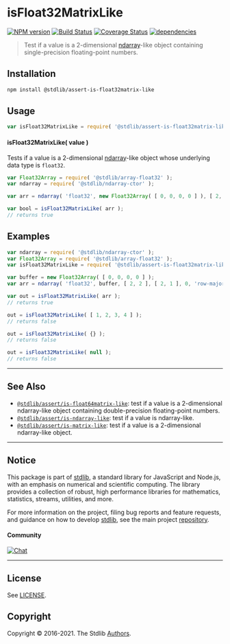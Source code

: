 <!--

@license Apache-2.0

Copyright (c) 2020 The Stdlib Authors.

Licensed under the Apache License, Version 2.0 (the "License");
you may not use this file except in compliance with the License.
You may obtain a copy of the License at

   http://www.apache.org/licenses/LICENSE-2.0

Unless required by applicable law or agreed to in writing, software
distributed under the License is distributed on an "AS IS" BASIS,
WITHOUT WARRANTIES OR CONDITIONS OF ANY KIND, either express or implied.
See the License for the specific language governing permissions and
limitations under the License.

-->

# isFloat32MatrixLike

[![NPM version][npm-image]][npm-url] [![Build Status][test-image]][test-url] [![Coverage Status][coverage-image]][coverage-url] [![dependencies][dependencies-image]][dependencies-url]

> Test if a value is a 2-dimensional [ndarray][@stdlib/ndarray/ctor]-like object containing single-precision floating-point numbers.

<section class="installation">

## Installation

```bash
npm install @stdlib/assert-is-float32matrix-like
```

</section>

<section class="usage">

## Usage

```javascript
var isFloat32MatrixLike = require( '@stdlib/assert-is-float32matrix-like' );
```

#### isFloat32MatrixLike( value )

Tests if a value is a 2-dimensional [ndarray][@stdlib/ndarray/ctor]-like object whose underlying data type is `float32`.

```javascript
var Float32Array = require( '@stdlib/array-float32' );
var ndarray = require( '@stdlib/ndarray-ctor' );

var arr = ndarray( 'float32', new Float32Array( [ 0, 0, 0, 0 ] ), [ 2, 2 ], [ 2, 1 ], 0, 'row-major' );

var bool = isFloat32MatrixLike( arr );
// returns true
```

</section>

<!-- /.usage -->

<section class="examples">

## Examples

<!-- eslint no-undef: "error" -->

```javascript
var ndarray = require( '@stdlib/ndarray-ctor' );
var Float32Array = require( '@stdlib/array-float32' );
var isFloat32MatrixLike = require( '@stdlib/assert-is-float32matrix-like' );

var buffer = new Float32Array( [ 0, 0, 0, 0 ] );
var arr = ndarray( 'float32', buffer, [ 2, 2 ], [ 2, 1 ], 0, 'row-major' );

var out = isFloat32MatrixLike( arr );
// returns true

out = isFloat32MatrixLike( [ 1, 2, 3, 4 ] );
// returns false

out = isFloat32MatrixLike( {} );
// returns false

out = isFloat32MatrixLike( null );
// returns false
```

</section>

<!-- /.examples -->

<!-- Section for related `stdlib` packages. Do not manually edit this section, as it is automatically populated. -->

<section class="related">

* * *

## See Also

-   <span class="package-name">[`@stdlib/assert/is-float64matrix-like`][@stdlib/assert/is-float64matrix-like]</span><span class="delimiter">: </span><span class="description">test if a value is a 2-dimensional ndarray-like object containing double-precision floating-point numbers.</span>
-   <span class="package-name">[`@stdlib/assert/is-ndarray-like`][@stdlib/assert/is-ndarray-like]</span><span class="delimiter">: </span><span class="description">test if a value is ndarray-like.</span>
-   <span class="package-name">[`@stdlib/assert/is-matrix-like`][@stdlib/assert/is-matrix-like]</span><span class="delimiter">: </span><span class="description">test if a value is a 2-dimensional ndarray-like object.</span>

</section>

<!-- /.related -->

<!-- Section for all links. Make sure to keep an empty line after the `section` element and another before the `/section` close. -->


<section class="main-repo" >

* * *

## Notice

This package is part of [stdlib][stdlib], a standard library for JavaScript and Node.js, with an emphasis on numerical and scientific computing. The library provides a collection of robust, high performance libraries for mathematics, statistics, streams, utilities, and more.

For more information on the project, filing bug reports and feature requests, and guidance on how to develop [stdlib][stdlib], see the main project [repository][stdlib].

#### Community

[![Chat][chat-image]][chat-url]

---

## License

See [LICENSE][stdlib-license].


## Copyright

Copyright &copy; 2016-2021. The Stdlib [Authors][stdlib-authors].

</section>

<!-- /.stdlib -->

<!-- Section for all links. Make sure to keep an empty line after the `section` element and another before the `/section` close. -->

<section class="links">

[npm-image]: http://img.shields.io/npm/v/@stdlib/assert-is-float32matrix-like.svg
[npm-url]: https://npmjs.org/package/@stdlib/assert-is-float32matrix-like

[test-image]: https://github.com/stdlib-js/assert-is-float32matrix-like/actions/workflows/test.yml/badge.svg
[test-url]: https://github.com/stdlib-js/assert-is-float32matrix-like/actions/workflows/test.yml

[coverage-image]: https://img.shields.io/codecov/c/github/stdlib-js/assert-is-float32matrix-like/main.svg
[coverage-url]: https://codecov.io/github/stdlib-js/assert-is-float32matrix-like?branch=main

[dependencies-image]: https://img.shields.io/david/stdlib-js/assert-is-float32matrix-like.svg
[dependencies-url]: https://david-dm.org/stdlib-js/assert-is-float32matrix-like/main

[chat-image]: https://img.shields.io/gitter/room/stdlib-js/stdlib.svg
[chat-url]: https://gitter.im/stdlib-js/stdlib/

[stdlib]: https://github.com/stdlib-js/stdlib

[stdlib-authors]: https://github.com/stdlib-js/stdlib/graphs/contributors

[stdlib-license]: https://raw.githubusercontent.com/stdlib-js/assert-is-float32matrix-like/main/LICENSE

[@stdlib/ndarray/ctor]: https://github.com/stdlib-js/ndarray-ctor

<!-- <related-links> -->

[@stdlib/assert/is-float64matrix-like]: https://github.com/stdlib-js/assert-is-float64matrix-like

[@stdlib/assert/is-ndarray-like]: https://github.com/stdlib-js/assert-is-ndarray-like

[@stdlib/assert/is-matrix-like]: https://github.com/stdlib-js/assert-is-matrix-like

<!-- </related-links> -->

</section>

<!-- /.links -->
